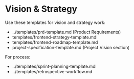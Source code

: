 # Vision & Strategy
Use these templates for vision and strategy work:
- ../templates/prd-template.md (Product Requirements)
- templates/frontend-strategy-template.md
- templates/frontend-roadmap-template.md
- project-specification-template.md (Project Vision section)

For process:
- ../templates/sprint-planning-template.md
- ../templates/retrospective-workflow.md
